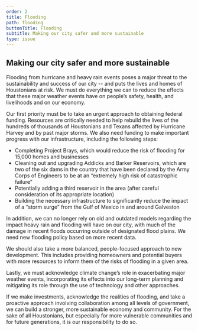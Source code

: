 ```yaml
---
order: 2
title: Flooding
path: flooding
buttonTitle: Flooding
subtitle: Making our city safer and more sustainable
type: issue
---
```


## Making our city safer and more sustainable

Flooding from hurricane and heavy rain events poses a major threat to the sustainability and success of our city -- and puts the lives and homes of Houstonians at risk. We must do everything we can to reduce the effects that these major weather events have on people’s safety, health, and livelihoods and on our economy.

Our first priority must be to take an urgent approach to obtaining federal funding. Resources are critically needed to help rebuild the lives of the hundreds of thousands of Houstonians and Texans affected by Hurricane Harvey and by past major storms. We also need funding to make important progress with our infrastructure, including the following steps:

* Completing Project Brays, which would reduce the risk of flooding for 15,000 homes and businesses
* Cleaning out and upgrading Addicks and Barker Reservoirs, which are two of the six dams in the country that have been declared by the Army Corps of Engineers to be at an “extremely high risk of catastrophic failure”
* Potentially adding a third reservoir in the area (after careful consideration of its appropriate location)
* Building the necessary infrastructure to significantly reduce the impact of a “storm surge” from the Gulf of Mexico in and around Galveston

In addition, we can no longer rely on old and outdated models regarding the impact heavy rain and flooding will have on our city, with much of the damage in recent floods occurring outside of designated flood plains. We need new flooding policy based on more recent data.

We should also take a more balanced, people-focused approach to new development. This includes providing homeowners and potential buyers with more resources to inform them of the risks of flooding in a given area.

Lastly, we must acknowledge climate change’s role in exacerbating major weather events, incorporating its effects into our long-term planning and mitigating its role through the use of technology and other approaches.

If we make investments, acknowledge the realities of flooding, and take a proactive approach involving collaboration among all levels of government, we can build a stronger, more sustainable economy and community. For the sake of all Houstonians, but especially for more vulnerable communities and for future generations, it is our responsibility to do so.
